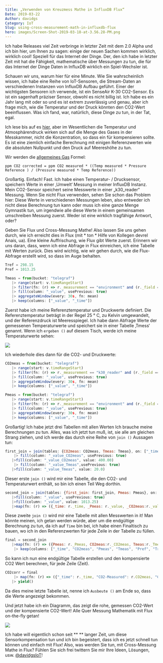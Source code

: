 ```yaml
---
title: „Verwenden von Kreuzmess Mathe in InfluxDB Flux“
Date: 2019-03-22
Author: davidgs
Category: IoT
Slug: using-cross-measurement-math-in-influxdb-flux
hero: images/Screen-Shot-2019-03-18-at-3.56.28-PM.png
---
```


Ich habe Releases viel Zeit verbringe in letzter Zeit mit dem 2.0 Alpha und ich bin hier, um Ihnen zu sagen: einige der neuen Sachen kommen wirklich, wirklich cool! Speziell für das Internet der Dinge. Der, den ich habe in letzter Zeit mit hat die Fähigkeit, mathematische über Messungen zu tun, die für das Internet der Dinge Daten in InfluxDB wirklich ein Spiel-Wechsler ist.

Schauen wir uns, warum hier für eine Minute. Wie Sie wahrscheinlich wissen, ich habe eine Reihe von IoT-Sensoren, die Stream-Daten an verschiedenen Instanzen von InfluxDB Aufbau geführt. Einer der wichtigsten Sensoren ich verwende, ist ein SenseAir K-30 CO2-Sensor. Es ist ein sagenhaft präziser Sensor, obwohl es nicht billig ist. Ich habe es ein Jahr lang mit oder so und es ist extrem zuverlässig und genau, aber ich frage mich, wie die Temperatur und der Druck könnten den CO2-Wert beeinflussen. Was ich fand, war, natürlich, diese Dinge zu tun, in der Tat, egal.

Ich lese bis auf es [hier](https://www.bapihvac.com/application-note/effects-of-temperature-and-barometric-pressure-on-co2-sensors-application-note/), aber im Wesentlichen die Temperatur und Atmosphärendruck wirken sich auf die Menge des Gases in der Messkammer, nicht die Konzentration, so dass ein für kompensieren sollte. Es ist eine ziemlich einfache Berechnung mit einigen Referenzwerten wie die absoluten Nullpunkt und den Druck auf Meereshöhe zu tun.

Wir werden die [allgemeines Gas](https://en.wikipedia.org/wiki/Ideal_gas_law) Formel:

```
ppm CO2 corrected = ppm CO2 measured * ((Temp measured * Pressure Reference ) / (Pressure measured * Temp Reference))
```

Großartig. Einfach! Fast. Ich habe einen Temperatur- / Drucksensor, speichern Werte in einer ‚Umwelt‘ Messung in meiner InfluxDB Instanz. Mein CO2-Sensor speichert seine Messwerte in einer „k30_reader“ Messung. Wenn Sie nicht Flux verwenden, sehen Sie schon das Problem hier: Diese Werte in verschiedenen Messungen leben, also entweder ich nicht diese Berechnung tun kann oder muss ich eine ganze Menge Gymnastik tun, um irgendwie alle diese Werte in einem gemeinsamen umschreiben Messung zuerst. Weder ist eine wirklich tragfähige Antwort, oder?

Geben Sie Flux und Cross-Messung Mathe! Also lassen Sie uns gehen durch, wie ich erreicht dies in Flux (mit * ton * Hilfe von Kollegen devrel Anais, ua). Eine kleine Auffrischung, wie Flux gibt Werte zuerst. Erinnern wir uns daran, dass, wenn ich eine Abfrage in Flux einreichen, ich eine Tabelle mit Werten zurück. Dies wird wichtig, wie wir gehen durch, wie die Flux-Abfrage erstellt wird, so dass im Auge behalten.

```js
Tref = 298.15
Pref = 1013.25

Tmeas = from(bucket: "telegraf")
   |> range(start: v.timeRangeStart)
   |> filter(fn: (r) => r._measurement == "environment" and (r._field == "temp_c"))
   |> fill(column: "_value", usePrevious: true)
   |> aggregateWindow(every: 30s, fn: mean)
   |> keep(columns: ["_value", "_time"])
```

Zuerst habe ich meine Referenztemperatur und Druckwerte definiert. Die Referenztemperatur beträgt in der Regel 25 ° C, zu Kelvin umgewandelt, und der Referenzdruck ist Meeresspiegel. Ich habe dann Abfrage Werte der gemessenen Temperaturwerte und speichert sie in einer Tabelle ‚Tmess‘ genannt. Wenn ich `ergeben ()` auf diesem Tisch, werde ich meine Temperaturwerte sehen:

![](/posts/category/database/images/Screen-Shot-2019-03-19-at-4.21.00-PM.png)

Ich wiederhole dies dann für die CO2- und Druckwerte:

```js
CO2meas = from(bucket: "telegraf")
   |> range(start: v.timeRangeStart)
   |> filter(fn: (r) => r._measurement == "k30_reader" and (r._field == "co2"))
   |> fill(column: "_value", usePrevious: true)
   |> aggregateWindow(every: 30s, fn: mean)
   |> keep(columns: ["_value", "_time"])
```

```js
Pmeas = from(bucket: "telegraf")
   |> range(start: v.timeRangeStart)
   |> filter(fn: (r) => r._measurement == "environment" and (r._field == "pressure"))
   |> fill(column: "_value", usePrevious: true)
   |> aggregateWindow(every: 30s, fn: mean)
   |> keep(columns: ["_value", "_time"])
```

Großartig! Ich habe jetzt drei Tabellen mit allen Werten Ich brauche meine Berechnungen zu tun. Alles, was ich jetzt tun muß, ist, sie alle am gleichen Strang ziehen, und ich werde das durch eine Reihe von `join ()` Aussagen tun:

```js
first_join = join(tables: {CO2meas: CO2meas, Tmeas: Tmeas}, on: ["_time"])
    |> fill(column: "_value_CO2meas", usePrevious: true)
   |>fill(column: "_value_CO2meas", value: 400.00)
    |> fill(column: "_value_Tmeas",usePrevious: true)
   |>fill(column: "_value_Tmeas", value: 20.0)
```

Dieser erste `join ()` wird mir eine Tabelle, die den CO2- und Temperaturwert enthält, so bin ich einen Teil Weg dorthin.

```js
second_join = join(tables: {first_join: first_join, Pmeas: Pmeas}, on: ["_time"])
   |>fill(column: "_value", usePrevious: true)
   |>fill(column: "_value", value: 1013.25)
   |>map(fn: (r) => ({_time: r._time, _Pmeas: r._value, _CO2meas:r._value_CO2meas, _Tmeas:r._value_Tmeas}))
```

Diese zweite `join ()` wird mir eine Tabelle mit allen Messwerten in it! Man könnte meinen, ich getan werden würde, aber um die endgültige Berechnung zu tun, da ich auf `Time` bin bei, ich habe einen Finaltisch zu bauen, wo ich in den Referenzwerten für jede Zeile in der Tabelle zu füllen.

```js
final = second_join
   |>map(fn: (r) => ({Pmeas: r._Pmeas, CO2meas:r._CO2meas, Tmeas:r._Tmeas, Pref: Pref, Tref: Tref, _time: r._time,}))
    |> keep(columns: ["_time", "CO2meas", "Pmeas", "Tmeas", "Pref", "Tref"])
```

So kann ich nun eine endgültige Tabelle erstellen und den kompensierte CO2 Wert berechnen, für jede Zeile (Zeit).

```js
CO2corr = final
    |> map(fn: (r) => ({"_time": r._time, "CO2-Measured": r.CO2meas, "CO2-Adjusted": r.CO2meas * (((r.Tmeas + 273.15) * r.Pref) / (r.Pmeas * r.Tref))}))
   |> yield()
```

Da dies meine letzte Tabelle ist, nenne ich `Ausbeute ()` am Ende so, dass die Werte angezeigt bekommen.

Und jetzt habe ich ein Diagramm, das zeigt die rohe, gemessen CO2-Wert und der kompensierte CO2-Wert! Alle Quer Messung Mathematik mit Flux on-the-fly getan!

![](/posts/category/database/images/Screen-Shot-2019-03-18-at-3.56.28-PM.png)

Ich habe will eigentlich schon seit ** ** langer Zeit, um diese Sensorkompensation tun und ich bin begeistert, dass ich es jetzt schnell tun können und einfach mit Flux! Also, was werden Sie tun, mit Cross-Messung Mathe in Flux? Fühlen Sie sich frei twittern Sie mir Ihre Ideen, Lösungen, usw. [@davidgsIoT](https://twitter.com/davidgsIoT)!
